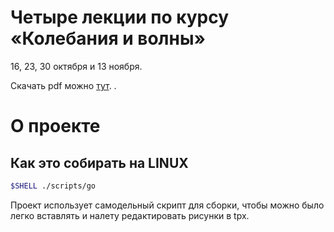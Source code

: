 # Четыре лекции по курсу «Колебания и волны»
16, 23, 30 октября и 13 ноября.

Скачать pdf можно [тут](https://github.com/AnatolyShirykalov/mm/raw/master/waves/master.pdf).
.
# О проекте
## Как это собирать на LINUX
```bash
$SHELL ./scripts/go
```
Проект использует самодельный скрипт для сборки, чтобы можно было легко вставлять и налету редактировать рисунки в tpx.
